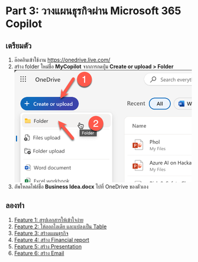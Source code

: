 
# Part 3: วางแผนธุรกิจผ่าน Microsoft 365 Copilot 


## เตรียมตัว

1. ล๊อคอินเข้าใช้งาน https://onedrive.live.com/
2. สร้าง folder ใหม่ชื่อ **MyCopilot** จากการกดปุ่ม **Create or upload > Folder**
   ![alt text](../images/copilot/2025-08-23_21-38-02.png)
3. อัพโหลดไฟล์ชื่อ **Business Idea.docx** ไปที่ OneDrive ของตัวเอง

## ลองทำ

1. [Feature 1: สรุปเอกสารให้เข้าใจง่าย](start-up/word-feature-1.md)
2. [Feature 2: ให้ออกไอเดีย และแปลงเป็น Table](start-up/word-feature-2.md)
3. [Feature 3: สร้างแผนธุรกิจ](start-up/word-feature-3.md)
4. [Feature 4: สร้าง Financial report](start-up/feature-4-excel.md)
5. [Feature 5: สร้าง Presentation](start-up/feature-5-ppt.md)
6. [Feature 6: สร้าง Email](start-up/feature-6-outlook.md)

